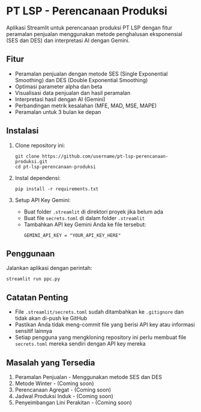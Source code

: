 # PT LSP - Perencanaan Produksi

Aplikasi Streamlit untuk perencanaan produksi PT LSP dengan fitur peramalan penjualan menggunakan metode penghalusan eksponensial (SES dan DES) dan interpretasi AI dengan Gemini.

## Fitur

- Peramalan penjualan dengan metode SES (Single Exponential Smoothing) dan DES (Double Exponential Smoothing)
- Optimasi parameter alpha dan beta
- Visualisasi data penjualan dan hasil peramalan
- Interpretasi hasil dengan AI (Gemini)
- Perbandingan metrik kesalahan (MFE, MAD, MSE, MAPE)
- Peramalan untuk 3 bulan ke depan

## Instalasi

1. Clone repository ini:
   ```
   git clone https://github.com/username/pt-lsp-perencanaan-produksi.git
   cd pt-lsp-perencanaan-produksi
   ```

2. Instal dependensi:
   ```
   pip install -r requirements.txt
   ```

3. Setup API Key Gemini:
   - Buat folder `.streamlit` di direktori proyek jika belum ada
   - Buat file `secrets.toml` di dalam folder `.streamlit`
   - Tambahkan API key Gemini Anda ke file tersebut:
     ```
     GEMINI_API_KEY = "YOUR_API_KEY_HERE"
     ```

## Penggunaan

Jalankan aplikasi dengan perintah:
```
streamlit run ppc.py
```

## Catatan Penting

- File `.streamlit/secrets.toml` sudah ditambahkan ke `.gitignore` dan tidak akan di-push ke GitHub
- Pastikan Anda tidak meng-commit file yang berisi API key atau informasi sensitif lainnya
- Setiap pengguna yang mengkloning repository ini perlu membuat file `secrets.toml` mereka sendiri dengan API key mereka

## Masalah yang Tersedia

1. Peramalan Penjualan - Menggunakan metode SES dan DES
2. Metode Winter - (Coming soon)
3. Perencanaan Agregat - (Coming soon)
4. Jadwal Produksi Induk - (Coming soon)
5. Penyeimbangan Lini Perakitan - (Coming soon)
